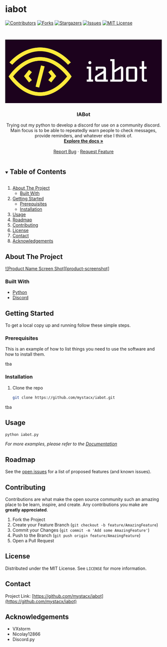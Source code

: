# iabot
<!-- PROJECT SHIELDS -->
[![Contributors][contributors-shield]][contributors-url]
[![Forks][forks-shield]][forks-url]
[![Stargazers][stars-shield]][stars-url]
[![Issues][issues-shield]][issues-url]
[![MIT License][license-shield]][license-url]



<!-- PROJECT LOGO -->
<br />
<p align="center">
  <a href="https://github.com/mystacx/iabot">
    <img src="images/logo.png" alt="Logo">
  </a>

  <h3 align="center">IABot</h3>

  <p align="center">
    Trying out my python to develop a discord for use on a community discord. Main focus is to be able to repeatedly warn people to check messages, provide reminders, and whatever else I think of.
    <br />
    <a href="https://github.com/mystacx/iabot"><strong>Explore the docs »</strong></a>
    <br />
    <br />
    <a href="https://github.com/mystacx/iabot/issues">Report Bug</a>
    ·
    <a href="https://github.com/mystacx/iabot/issues">Request Feature</a>
  </p>
</p>



<!-- TABLE OF CONTENTS -->
<details open="open">
  <summary><h2 style="display: inline-block">Table of Contents</h2></summary>
  <ol>
    <li>
      <a href="#about-the-project">About The Project</a>
      <ul>
        <li><a href="#built-with">Built With</a></li>
      </ul>
    </li>
    <li>
      <a href="#getting-started">Getting Started</a>
      <ul>
        <li><a href="#prerequisites">Prerequisites</a></li>
        <li><a href="#installation">Installation</a></li>
      </ul>
    </li>
    <li><a href="#usage">Usage</a></li>
    <li><a href="#roadmap">Roadmap</a></li>
    <li><a href="#contributing">Contributing</a></li>
    <li><a href="#license">License</a></li>
    <li><a href="#contact">Contact</a></li>
    <li><a href="#acknowledgements">Acknowledgements</a></li>
  </ol>
</details>



<!-- ABOUT THE PROJECT -->
## About The Project

[![Product Name Screen Shot][product-screenshot]](https://example.com)


### Built With

* [Python](https://www.python.org)
* [Discord](https://discord.com)



<!-- GETTING STARTED -->
## Getting Started

To get a local copy up and running follow these simple steps.

### Prerequisites

This is an example of how to list things you need to use the software and how to install them.

tba

### Installation

1. Clone the repo
   ```sh
   git clone https://github.com/mystacx/iabot.git
   ```
tba



<!-- USAGE EXAMPLES -->
## Usage

```
python iabot.py
```

_For more examples, please refer to the [Documentation](https://example.com)_



<!-- ROADMAP -->
## Roadmap

See the [open issues](https://github.com/mystacx/iabot/issues) for a list of proposed features (and known issues).



<!-- CONTRIBUTING -->
## Contributing

Contributions are what make the open source community such an amazing place to be learn, inspire, and create. Any contributions you make are **greatly appreciated**.

1. Fork the Project
2. Create your Feature Branch (`git checkout -b feature/AmazingFeature`)
3. Commit your Changes (`git commit -m 'Add some AmazingFeature'`)
4. Push to the Branch (`git push origin feature/AmazingFeature`)
5. Open a Pull Request



<!-- LICENSE -->
## License

Distributed under the MIT License. See `LICENSE` for more information.



<!-- CONTACT -->
## Contact

Project Link: [https://github.com/mystacx/iabot](https://github.com/mystacx/iabot)



<!-- ACKNOWLEDGEMENTS -->
## Acknowledgements

* VXstorm
* Nicolay12866
* Discord.py





<!-- MARKDOWN LINKS & IMAGES -->
<!-- https://www.markdownguide.org/basic-syntax/#reference-style-links -->
[contributors-shield]: https://img.shields.io/github/contributors/mystacx/iabot.svg?style=for-the-badge
[contributors-url]: https://github.com/mystacx/iabot/graphs/contributors
[forks-shield]: https://img.shields.io/github/forks/mystacx/iabot.svg?style=for-the-badge
[forks-url]: https://github.com/mystacx/iabot/network/members
[stars-shield]: https://img.shields.io/github/stars/mystacx/iabot.svg?style=for-the-badge
[stars-url]: https://github.com/mystacx/iabot/stargazers
[issues-shield]: https://img.shields.io/github/issues/mystacx/iabot.svg?style=for-the-badge
[issues-url]: https://github.com/mystacx/iabot/issues
[license-shield]: https://img.shields.io/github/license/mystacx/iabot.svg?style=for-the-badge
[license-url]: https://github.com/mystacx/iabot/blob/main/LICENSE.txt
